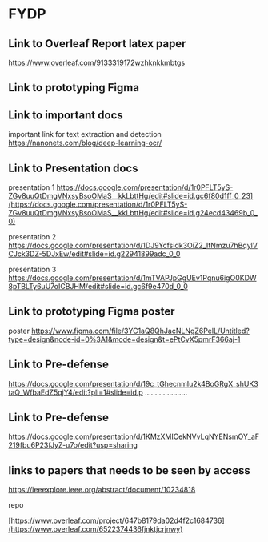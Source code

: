# FYDP

## Link to Overleaf Report latex paper

https://www.overleaf.com/9133319172wzhknkkmbtgs

## Link to prototyping Figma


## Link to important docs 
important link for text extraction and detection 
https://nanonets.com/blog/deep-learning-ocr/

## Link to Presentation docs

presentation 1
https://docs.google.com/presentation/d/1r0PFLT5yS-ZGv8uuQtDmgVNxsyBsoOMaS__kkLbttHg/edit#slide=id.gc6f80d1ff_0_23](https://docs.google.com/presentation/d/1r0PFLT5yS-ZGv8uuQtDmgVNxsyBsoOMaS__kkLbttHg/edit#slide=id.g24ecd43469b_0_0)



presentation 2
https://docs.google.com/presentation/d/1DJ9Ycfsidk3OiZ2_ItNmzu7hBqylVCJck3DZ-5DJxEw/edit#slide=id.g22941899adc_0_0



presentation 3
https://docs.google.com/presentation/d/1mTVAPJpGgUEv1Pqnu6igO0KDW8pTBLTy6uU7oICBJHM/edit#slide=id.gc6f9e470d_0_0


## Link to prototyping Figma poster
poster
https://www.figma.com/file/3YC1aQ8QhJacNLNgZ6PelL/Untitled?type=design&node-id=0%3A1&mode=design&t=ePtCvX5pmrF366aj-1

## Link to Pre-defense 
https://docs.google.com/presentation/d/19c_tGhecnmIu2k4BoGRgX_shUK3taQ_WfbaEdZ5qjY4/edit?pli=1#slide=id.p
.....................
## Link to Pre-defense 
https://docs.google.com/presentation/d/1KMzXMICekNVvLqNYENsmOY_aF219fbu6P23fJyZ-u7o/edit?usp=sharing

## links to papers that needs to be seen by access

https://ieeexplore.ieee.org/abstract/document/10234818










repo 

[https://www.overleaf.com/project/647b8179da02d4f2c1684736](https://www.overleaf.com/6522374436fjnktjcrjnwy)
